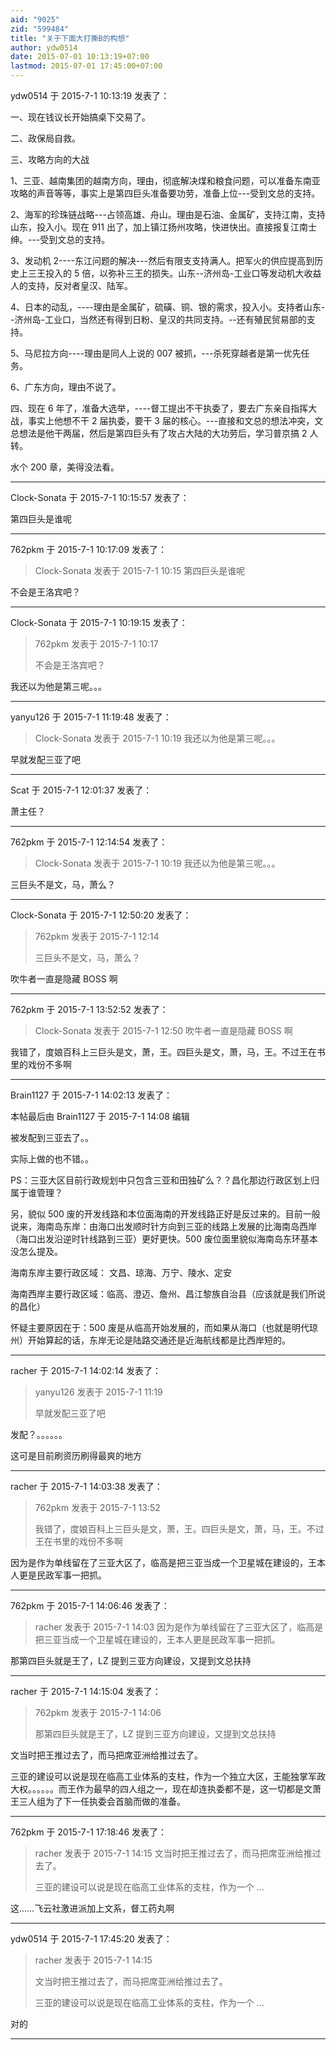```yaml
---
aid: "9025"
zid: "599484"
title: "关于下面大打撕B的构想"
author: ydw0514
date: 2015-07-01 10:13:19+07:00
lastmod: 2015-07-01 17:45:00+07:00
---
```


ydw0514 于 2015-7-1 10:13:19 发表了：

一、现在钱议长开始搞桌下交易了。

二、政保局自救。

三、攻略方向的大战

1、三亚、越南集团的越南方向，理由，彻底解决煤和粮食问题，可以准备东南亚攻略的声音等等，事实上是第四巨头准备要功劳，准备上位---受到文总的支持。

2、海军的珍珠链战略---占领高雄、舟山。理由是石油、金属矿，支持江南，支持山东，投入小。现在 911 出了，加上镇江扬州攻略，快进快出。直接报复江南士绅。---受到文总的支持。

3、发动机 2----东江问题的解决---然后有限支支持满人。把军火的供应提高到历史上三王投入的 5 倍，以弥补三王的损失。山东--济州岛-工业口等发动机大收益人的支持，反对者皇汉、陆军。

4、日本的动乱，----理由是金属矿，硫磺、铜、银的需求，投入小。支持者山东--济州岛-工业口，当然还有得到日粉、皇汉的共同支持。--还有殖民贸易部的支持。

5、马尼拉方向----理由是同人上说的 007 被抓，---杀死穿越者是第一优先任务。

6、广东方向，理由不说了。

四、现在 6 年了，准备大选举，----督工提出不干执委了，要去广东亲自指挥大战，事实上他想不干 2 届执委，要干 3 届的核心。---直接和文总的想法冲突，文总想法是他干两届，然后是第四巨头有了攻占大陆的大功劳后，学习普京搞 2 人转。

水个 200 章，美得没法看。

---

Clock-Sonata 于 2015-7-1 10:15:57 发表了：

第四巨头是谁呢

---

762pkm 于 2015-7-1 10:17:09 发表了：

> Clock-Sonata 发表于 2015-7-1 10:15 第四巨头是谁呢

不会是王洛宾吧？

---

Clock-Sonata 于 2015-7-1 10:19:15 发表了：

> 762pkm 发表于 2015-7-1 10:17
>
> 不会是王洛宾吧？

我还以为他是第三呢。。。

---

yanyu126 于 2015-7-1 11:19:48 发表了：

> Clock-Sonata 发表于 2015-7-1 10:19 我还以为他是第三呢。。。

早就发配三亚了吧

---

Scat 于 2015-7-1 12:01:37 发表了：

萧主任？

---

762pkm 于 2015-7-1 12:14:54 发表了：

> Clock-Sonata 发表于 2015-7-1 10:19 我还以为他是第三呢。。。

三巨头不是文，马，萧么？

---

Clock-Sonata 于 2015-7-1 12:50:20 发表了：

> 762pkm 发表于 2015-7-1 12:14
>
> 三巨头不是文，马，萧么？

吹牛者一直是隐藏 BOSS 啊

---

762pkm 于 2015-7-1 13:52:52 发表了：

> Clock-Sonata 发表于 2015-7-1 12:50 吹牛者一直是隐藏 BOSS 啊

我错了，度娘百科上三巨头是文，萧，王。四巨头是文，萧，马，王。不过王在书里的戏份不多啊

---

Brain1127 于 2015-7-1 14:02:13 发表了：

本帖最后由 Brain1127 于 2015-7-1 14:08 编辑

被发配到三亚去了。。

实际上做的也不错。。

PS：三亚大区目前行政规划中只包含三亚和田独矿么？？昌化那边行政区划上归属于谁管理？

另，貌似 500 废的开发线路和本位面海南的开发线路正好是反过来的。目前一般说来，海南岛东岸：由海口出发顺时针方向到三亚的线路上发展的比海南岛西岸（海口出发沿逆时针线路到三亚）更好更快。500 废位面里貌似海南岛东环基本没怎么提及。

海南东岸主要行政区域： 文昌、琼海、万宁、陵水、定安

海南西岸主要行政区域：临高、澄迈、詹州、昌江黎族自治县（应该就是我们所说的昌化）

怀疑主要原因在于：500 废是从临高开始发展的，而如果从海口（也就是明代琼州）开始算起的话，东岸无论是陆路交通还是近海航线都是比西岸短的。

---

racher 于 2015-7-1 14:02:14 发表了：

> yanyu126 发表于 2015-7-1 11:19
>
> 早就发配三亚了吧

发配？。。。。。。

这可是目前刷资历刷得最爽的地方

---

racher 于 2015-7-1 14:03:38 发表了：

> 762pkm 发表于 2015-7-1 13:52
>
> 我错了，度娘百科上三巨头是文，萧，王。四巨头是文，萧，马，王。不过王在书里的戏份不多啊

因为是作为单线留在了三亚大区了，临高是把三亚当成一个卫星城在建设的，王本人更是民政军事一把抓。

---

762pkm 于 2015-7-1 14:06:46 发表了：

> racher 发表于 2015-7-1 14:03 因为是作为单线留在了三亚大区了，临高是把三亚当成一个卫星城在建设的，王本人更是民政军事一把抓。

那第四巨头就是王了，LZ 提到三亚方向建设，又提到文总扶持

---

racher 于 2015-7-1 14:15:04 发表了：

> 762pkm 发表于 2015-7-1 14:06
>
> 那第四巨头就是王了，LZ 提到三亚方向建设，又提到文总扶持

文当时把王推过去了，而马把席亚洲给推过去了。

三亚的建设可以说是现在临高工业体系的支柱，作为一个独立大区，王能独掌军政大权。。。。。。而王作为最早的四人组之一，现在却连执委都不是，这一切都是文萧王三人组为了下一任执委会首脑而做的准备。

---

762pkm 于 2015-7-1 17:18:46 发表了：

> racher 发表于 2015-7-1 14:15 文当时把王推过去了，而马把席亚洲给推过去了。
>
> 三亚的建设可以说是现在临高工业体系的支柱，作为一个 ...

这……飞云社激进派加上文系，督工药丸啊

---

ydw0514 于 2015-7-1 17:45:20 发表了：

> racher 发表于 2015-7-1 14:15
>
> 文当时把王推过去了，而马把席亚洲给推过去了。
>
> 三亚的建设可以说是现在临高工业体系的支柱，作为一个 ...

对的

---
